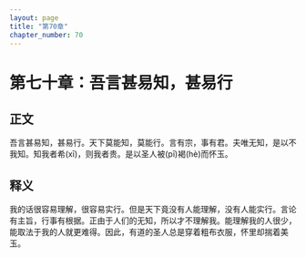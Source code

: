 ```yaml
---
layout: page
title: "第70章"
chapter_number: 70
---
```


# 第七十章：吾言甚易知，甚易行

## 正文
吾言甚易知，甚易行。天下莫能知，莫能行。言有宗，事有君。夫唯无知，是以不我知。知我者希(xī)，则我者贵。是以圣人被(pī)褐(hè)而怀玉。

## 释义
我的话很容易理解，很容易实行。但是天下竟没有人能理解，没有人能实行。言论有主旨，行事有根据。正由于人们的无知，所以才不理解我。能理解我的人很少，能取法于我的人就更难得。因此，有道的圣人总是穿着粗布衣服，怀里却揣着美玉。